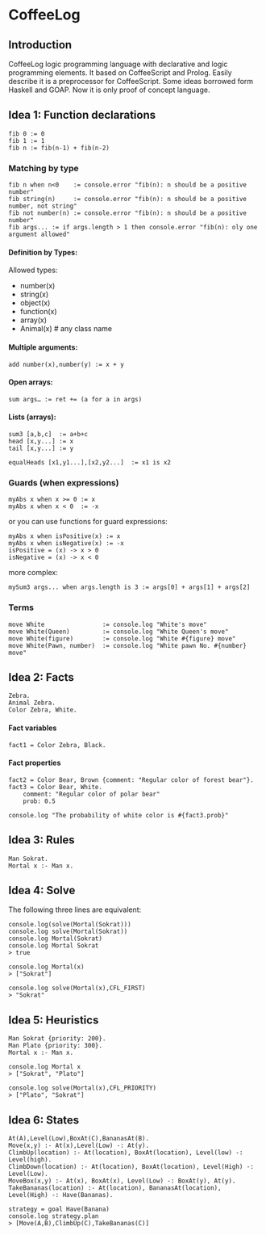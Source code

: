 # CoffeeLog

## Introduction

CoffeeLog logic programming language with declarative and logic programming elements.
It based on CoffeeScript and Prolog. 
Easily describe it is a preprocessor for  CoffeeScript.
Some ideas borrowed form Haskell and GOAP.
Now it is only proof of concept language.

## Idea 1: Function declarations

    fib 0 := 0
    fib 1 := 1
    fib n := fib(n-1) + fib(n-2)
    
    
### Matching by type    

    fib n when n<0    := console.error "fib(n): n should be a positive number"
    fib string(n)     := console.error "fib(n): n should be a positive number, not string"
    fib not number(n) := console.error "fib(n): n should be a positive number"
    fib args... := if args.length > 1 then console.error "fib(n): oly one argument allowed"

#### Definition by Types:

Allowed types:
* number(x)
* string(x)
* object(x)
* function(x)
* array(x)
* Animal(x)  # any class name

#### Multiple arguments:

    add number(x),number(y) := x + y

#### Open arrays:

    sum args… := ret += (a for a in args)

#### Lists (arrays):

    sum3 [a,b,c]  := a+b+c
    head [x,y...] := x
    tail [x,y...] := y

    equalHeads [x1,y1...],[x2,y2...]  := x1 is x2

### Guards (when expressions)

    myAbs x when x >= 0 := x
    myAbs x when x < 0  := -x

or you can use functions for guard expressions:

    myAbs x when isPositive(x) := x
    myAbs x when isNegative(x) := -x
    isPositive = (x) -> x > 0
    isNegative = (x) -> x < 0

more complex:

    mySum3 args... when args.length is 3 := args[0] + args[1] + args[2]


### Terms

    move White                := console.log "White's move"
    move White(Queen)         := console.log "White Queen's move"
    move White(figure)        := console.log "White #{figure} move"    
    move White(Pawn, number)  := console.log "White pawn No. #{number} move"    

## Idea 2: Facts

    Zebra.
    Animal Zebra.
    Color Zebra, White.
    
    
#### Fact variables

    fact1 = Color Zebra, Black.
    
    
#### Fact properties

    fact2 = Color Bear, Brown {comment: "Regular color of forest bear"}.
    fact3 = Color Bear, White.
        comment: "Regular color of polar bear"
        prob: 0.5
        
    console.log "The probability of white color is #{fact3.prob}"
    
## Idea 3: Rules

    Man Sokrat.
    Mortal x :- Man x.
        
## Idea 4: Solve
    
The following three lines are equivalent:
    
    console.log(solve(Mortal(Sokrat)))
    console.log solve(Mortal(Sokrat))
    console.log Mortal(Sokrat)
    console.log Mortal Sokrat
    > true

    console.log Mortal(x)
    > ["Sokrat"]
    
    console.log solve(Mortal(x),CFL_FIRST)
    > "Sokrat"


## Idea 5: Heuristics

    Man Sokrat {priority: 200}.
    Man Plato {priority: 300}.
    Mortal x :- Man x.
   
    console.log Mortal x
    > ["Sokrat", "Plato"]
   
    console.log solve(Mortal(x),CFL_PRIORITY)
    > ["Plato", "Sokrat"]
    
   
## Idea 6: States

    At(A),Level(Low),BoxAt(C),BananasAt(B).
    Move(x,y) :- At(x),Level(Low) -: At(y).
    ClimbUp(location) :- At(location), BoxAt(location), Level(low) -: Level(high).              
    ClimbDown(location) :- At(location), BoxAt(location), Level(High) -: Level(Low).
    MoveBox(x,y) :- At(x), BoxAt(x), Level(Low) -: BoxAt(y), At(y).
    TakeBananas(location) :- At(location), BananasAt(location), Level(High) -: Have(Bananas).

    strategy = goal Have(Banana)
    console.log strategy.plan
    > [Move(A,B),ClimbUp(C),TakeBananas(C)]
    
    

   
        
        
    

